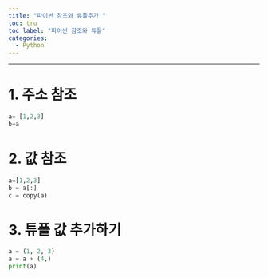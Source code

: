 ```yaml
---
title: "파이썬 참조와 튜플추가 "
toc: tru
toc_label: "파이썬 참조와 튜플"
categories:
  - Python
---
```



---

# 1. 주소 참조
```python
a= [1,2,3]
b=a
```

# 2. 값 참조
```python
a=[1,2,3]
b = a[:]
c = copy(a)
```
# 3. 튜플 값 추가하기
```python
a = (1, 2, 3)
a = a + (4,)
print(a)
```
